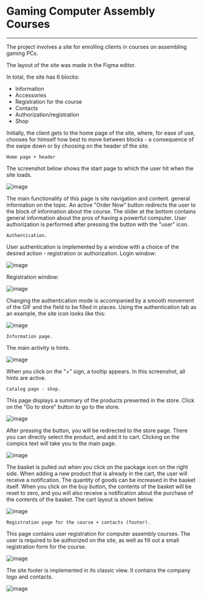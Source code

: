 # Gaming Computer Assembly Courses

--- 
The project involves a site for enrolling clients in courses on assembling gaming PCs.

The layout of the site was made in the Figma editor.

In total, the site has 6 blocks:
  + Information
  + Accessories
  + Registration for the course
  + Contacts
  + Authorization/registration
  + Shop

Initially, the client gets to the home page of the site, where, for ease of use,
chooses for himself how best to move between blocks - a consequence of the swipe down
or by choosing on the header of the site.

    Home page + header
The screenshot below shows the start page to which the user
hit when the site loads.

![image](./mock_up/assets/main.png)

The main functionality of this page is site navigation and content.
general information on the topic. An active "Order Now" button redirects the user
to the block of information about the course. The slider at the bottom contains general information about the pros of having a powerful computer.
User authorization is performed after pressing the button with the "user" icon.

    Authentication.
User authentication is implemented by a window with a choice of the desired action - registration or authorization.
Login window:

![image](./mock_up/assets/login.png)

Registration window:

![image](./mock_up/assets/register.png)

Changing the authentication mode is accompanied by a smooth movement of the GIF and the field to be filled in places.
Using the authentication tab as an example, the site icon looks like this:

![image](./mock_up/assets/site_icon.png)

    Information page.
The main activity is hints.

![image](./mock_up/assets/info.png)

When you click on the "+" sign, a tooltip appears. In this screenshot, all hints are active.

    Catalog page - shop.
This page displays a summary of the products presented in the store.
Click on the "Go to store" button to go to the store.

![image](./mock_up/assets/shop.png)

After pressing the button, you will be redirected to the store page. There you can directly select the product,
and add it to cart. Clicking on the compics text will take you to the main page.

![image](./mock_up/assets/shop-cart.png)

The basket is pulled out when you click on the package icon on the right side. When adding
a new product that is already in the cart, the user will receive a notification.
The quantity of goods can be increased in the basket itself. When you click on the buy button, the contents of the basket 
will be reset to zero, and you will also receive a notification about the purchase of the contents of the basket. 
The cart layout is shown below.

![image](./mock_up/assets/cart.png)

    Registration page for the course + contacts (footer).
This page contains user registration for computer assembly courses.
The user is required to be authorized on the site, as well as fill out a small registration form for the course.

![image](./mock_up/assets/course.png)

The site footer is implemented in its classic view. It contains the company logo and contacts.

![image](./mock_up/assets/footer.png)